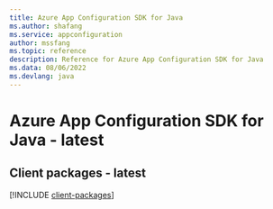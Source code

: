 ```yaml
---
title: Azure App Configuration SDK for Java
ms.author: shafang
ms.service: appconfiguration
author: mssfang
ms.topic: reference
description: Reference for Azure App Configuration SDK for Java
ms.data: 08/06/2022
ms.devlang: java
---
```

# Azure App Configuration SDK for Java - latest

## Client packages - latest
[!INCLUDE [client-packages](app-configuration-client-index.md)]